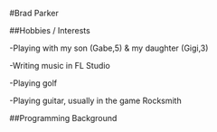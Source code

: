 #Brad Parker


##Hobbies / Interests

-Playing with my son (Gabe,5) & my daughter (Gigi,3)

-Writing music in FL Studio

-Playing golf

-Playing guitar, usually in the game Rocksmith

##Programming Background